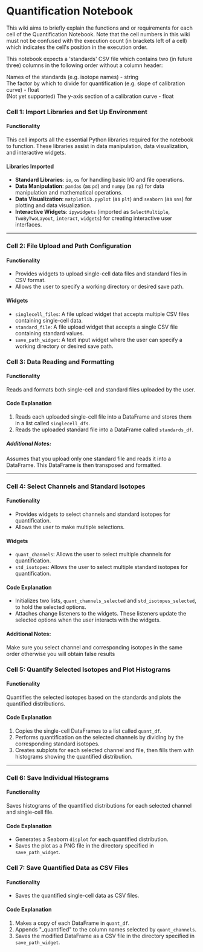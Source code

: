 # Quantification Notebook

This wiki aims to briefly explain the functions and or requirements for each cell of the Quantification Notebook. Note that the cell numbers in this wiki must not be confused with the execution count (in brackets left of a cell) which indicates the cell's position in the execution order.

This notebook expects a 'standards' CSV file which contains two (in future three) columns in the following order without a column header:

Names of the standards (e.g. isotope names) - string  
The factor by which to divide for quantification (e.g. slope of calibration curve) - float  
(Not yet supported) The y-axis section of a calibration curve - float

### Cell 1: Import Libraries and Set Up Environment

#### Functionality
This cell imports all the essential Python libraries required for the notebook to function. These libraries assist in data manipulation, data visualization, and interactive widgets.

#### Libraries Imported
- **Standard Libraries**: `io`, `os` for handling basic I/O and file operations.
- **Data Manipulation**: `pandas` (as `pd`) and `numpy` (as `np`) for data manipulation and mathematical operations.
- **Data Visualization**: `matplotlib.pyplot` (as `plt`) and `seaborn` (as `sns`) for plotting and data visualization.
- **Interactive Widgets**: `ipywidgets` (imported as `SelectMultiple`, `TwoByTwoLayout`, `interact`, `widgets`) for creating interactive user interfaces.

---

### Cell 2: File Upload and Path Configuration

#### Functionality
- Provides widgets to upload single-cell data files and standard files in CSV format.
- Allows the user to specify a working directory or desired save path.

#### Widgets
- `singlecell_files`: A file upload widget that accepts multiple CSV files containing single-cell data.
- `standard_file`: A file upload widget that accepts a single CSV file containing standard values.
- `save_path_widget`: A text input widget where the user can specify a working directory or desired save path.

### Cell 3: Data Reading and Formatting

#### Functionality
Reads and formats both single-cell and standard files uploaded by the user.

#### Code Explanation
1. Reads each uploaded single-cell file into a DataFrame and stores them in a list called `singlecell_dfs`.
2. Reads the uploaded standard file into a DataFrame called `standards_df`.

##### Additional Notes:
Assumes that you upload only one standard file and reads it into a DataFrame. This DataFrame is then transposed and formatted.

---

### Cell 4: Select Channels and Standard Isotopes

#### Functionality
- Provides widgets to select channels and standard isotopes for quantification.
- Allows the user to make multiple selections.

#### Widgets
- `quant_channels`: Allows the user to select multiple channels for quantification.
- `std_isotopes`: Allows the user to select multiple standard isotopes for quantification.
  
#### Code Explanation
- Initializes two lists, `quant_channels_selected` and `std_isotopes_selected`, to hold the selected options.
- Attaches change listeners to the widgets. These listeners update the selected options when the user interacts with the widgets.

#### Additional Notes:
Make sure you select channel and corresponding isotopes in the same order otherwise you will obtain false results

### Cell 5: Quantify Selected Isotopes and Plot Histograms

#### Functionality
Quantifies the selected isotopes based on the standards and plots the quantified distributions.

#### Code Explanation
1. Copies the single-cell DataFrames to a list called `quant_df`.
2. Performs quantification on the selected channels by dividing by the corresponding standard isotopes.
3. Creates subplots for each selected channel and file, then fills them with histograms showing the quantified distribution.

---

### Cell 6: Save Individual Histograms

#### Functionality
Saves histograms of the quantified distributions for each selected channel and single-cell file.

#### Code Explanation
- Generates a Seaborn `displot` for each quantified distribution.
- Saves the plot as a PNG file in the directory specified in `save_path_widget`.

### Cell 7: Save Quantified Data as CSV Files

#### Functionality
- Saves the quantified single-cell data as CSV files.

#### Code Explanation
1. Makes a copy of each DataFrame in `quant_df`.
2. Appends "_quantified" to the column names selected by `quant_channels`.
3. Saves the modified DataFrame as a CSV file in the directory specified in `save_path_widget`.
